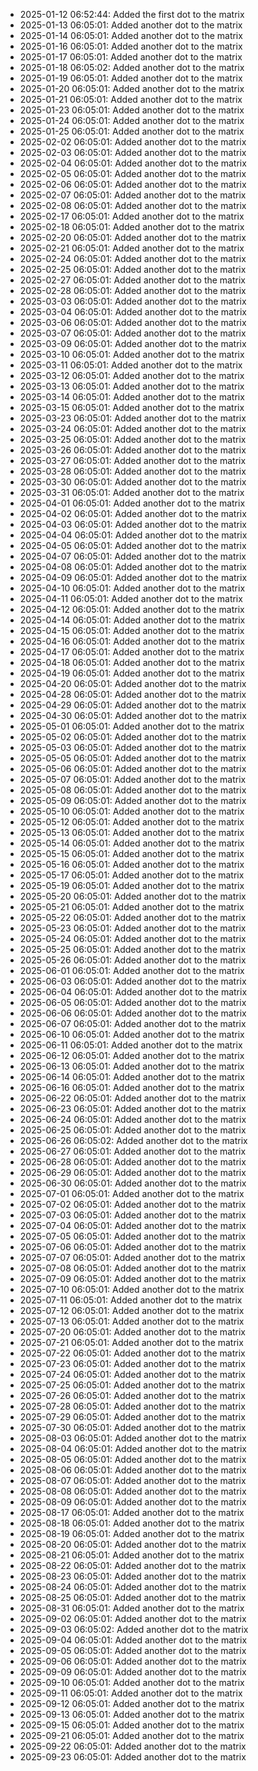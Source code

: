 - 2025-01-12 06:52:44: Added the first dot to the matrix
- 2025-01-13 06:05:01: Added another dot to the matrix
- 2025-01-14 06:05:01: Added another dot to the matrix
- 2025-01-16 06:05:01: Added another dot to the matrix
- 2025-01-17 06:05:01: Added another dot to the matrix
- 2025-01-18 06:05:02: Added another dot to the matrix
- 2025-01-19 06:05:01: Added another dot to the matrix
- 2025-01-20 06:05:01: Added another dot to the matrix
- 2025-01-21 06:05:01: Added another dot to the matrix
- 2025-01-23 06:05:01: Added another dot to the matrix
- 2025-01-24 06:05:01: Added another dot to the matrix
- 2025-01-25 06:05:01: Added another dot to the matrix
- 2025-02-02 06:05:01: Added another dot to the matrix
- 2025-02-03 06:05:01: Added another dot to the matrix
- 2025-02-04 06:05:01: Added another dot to the matrix
- 2025-02-05 06:05:01: Added another dot to the matrix
- 2025-02-06 06:05:01: Added another dot to the matrix
- 2025-02-07 06:05:01: Added another dot to the matrix
- 2025-02-08 06:05:01: Added another dot to the matrix
- 2025-02-17 06:05:01: Added another dot to the matrix
- 2025-02-18 06:05:01: Added another dot to the matrix
- 2025-02-20 06:05:01: Added another dot to the matrix
- 2025-02-21 06:05:01: Added another dot to the matrix
- 2025-02-24 06:05:01: Added another dot to the matrix
- 2025-02-25 06:05:01: Added another dot to the matrix
- 2025-02-27 06:05:01: Added another dot to the matrix
- 2025-02-28 06:05:01: Added another dot to the matrix
- 2025-03-03 06:05:01: Added another dot to the matrix
- 2025-03-04 06:05:01: Added another dot to the matrix
- 2025-03-06 06:05:01: Added another dot to the matrix
- 2025-03-07 06:05:01: Added another dot to the matrix
- 2025-03-09 06:05:01: Added another dot to the matrix
- 2025-03-10 06:05:01: Added another dot to the matrix
- 2025-03-11 06:05:01: Added another dot to the matrix
- 2025-03-12 06:05:01: Added another dot to the matrix
- 2025-03-13 06:05:01: Added another dot to the matrix
- 2025-03-14 06:05:01: Added another dot to the matrix
- 2025-03-15 06:05:01: Added another dot to the matrix
- 2025-03-23 06:05:01: Added another dot to the matrix
- 2025-03-24 06:05:01: Added another dot to the matrix
- 2025-03-25 06:05:01: Added another dot to the matrix
- 2025-03-26 06:05:01: Added another dot to the matrix
- 2025-03-27 06:05:01: Added another dot to the matrix
- 2025-03-28 06:05:01: Added another dot to the matrix
- 2025-03-30 06:05:01: Added another dot to the matrix
- 2025-03-31 06:05:01: Added another dot to the matrix
- 2025-04-01 06:05:01: Added another dot to the matrix
- 2025-04-02 06:05:01: Added another dot to the matrix
- 2025-04-03 06:05:01: Added another dot to the matrix
- 2025-04-04 06:05:01: Added another dot to the matrix
- 2025-04-05 06:05:01: Added another dot to the matrix
- 2025-04-07 06:05:01: Added another dot to the matrix
- 2025-04-08 06:05:01: Added another dot to the matrix
- 2025-04-09 06:05:01: Added another dot to the matrix
- 2025-04-10 06:05:01: Added another dot to the matrix
- 2025-04-11 06:05:01: Added another dot to the matrix
- 2025-04-12 06:05:01: Added another dot to the matrix
- 2025-04-14 06:05:01: Added another dot to the matrix
- 2025-04-15 06:05:01: Added another dot to the matrix
- 2025-04-16 06:05:01: Added another dot to the matrix
- 2025-04-17 06:05:01: Added another dot to the matrix
- 2025-04-18 06:05:01: Added another dot to the matrix
- 2025-04-19 06:05:01: Added another dot to the matrix
- 2025-04-20 06:05:01: Added another dot to the matrix
- 2025-04-28 06:05:01: Added another dot to the matrix
- 2025-04-29 06:05:01: Added another dot to the matrix
- 2025-04-30 06:05:01: Added another dot to the matrix
- 2025-05-01 06:05:01: Added another dot to the matrix
- 2025-05-02 06:05:01: Added another dot to the matrix
- 2025-05-03 06:05:01: Added another dot to the matrix
- 2025-05-05 06:05:01: Added another dot to the matrix
- 2025-05-06 06:05:01: Added another dot to the matrix
- 2025-05-07 06:05:01: Added another dot to the matrix
- 2025-05-08 06:05:01: Added another dot to the matrix
- 2025-05-09 06:05:01: Added another dot to the matrix
- 2025-05-10 06:05:01: Added another dot to the matrix
- 2025-05-12 06:05:01: Added another dot to the matrix
- 2025-05-13 06:05:01: Added another dot to the matrix
- 2025-05-14 06:05:01: Added another dot to the matrix
- 2025-05-15 06:05:01: Added another dot to the matrix
- 2025-05-16 06:05:01: Added another dot to the matrix
- 2025-05-17 06:05:01: Added another dot to the matrix
- 2025-05-19 06:05:01: Added another dot to the matrix
- 2025-05-20 06:05:01: Added another dot to the matrix
- 2025-05-21 06:05:01: Added another dot to the matrix
- 2025-05-22 06:05:01: Added another dot to the matrix
- 2025-05-23 06:05:01: Added another dot to the matrix
- 2025-05-24 06:05:01: Added another dot to the matrix
- 2025-05-25 06:05:01: Added another dot to the matrix
- 2025-05-26 06:05:01: Added another dot to the matrix
- 2025-06-01 06:05:01: Added another dot to the matrix
- 2025-06-03 06:05:01: Added another dot to the matrix
- 2025-06-04 06:05:01: Added another dot to the matrix
- 2025-06-05 06:05:01: Added another dot to the matrix
- 2025-06-06 06:05:01: Added another dot to the matrix
- 2025-06-07 06:05:01: Added another dot to the matrix
- 2025-06-10 06:05:01: Added another dot to the matrix
- 2025-06-11 06:05:01: Added another dot to the matrix
- 2025-06-12 06:05:01: Added another dot to the matrix
- 2025-06-13 06:05:01: Added another dot to the matrix
- 2025-06-14 06:05:01: Added another dot to the matrix
- 2025-06-16 06:05:01: Added another dot to the matrix
- 2025-06-22 06:05:01: Added another dot to the matrix
- 2025-06-23 06:05:01: Added another dot to the matrix
- 2025-06-24 06:05:01: Added another dot to the matrix
- 2025-06-25 06:05:01: Added another dot to the matrix
- 2025-06-26 06:05:02: Added another dot to the matrix
- 2025-06-27 06:05:01: Added another dot to the matrix
- 2025-06-28 06:05:01: Added another dot to the matrix
- 2025-06-29 06:05:01: Added another dot to the matrix
- 2025-06-30 06:05:01: Added another dot to the matrix
- 2025-07-01 06:05:01: Added another dot to the matrix
- 2025-07-02 06:05:01: Added another dot to the matrix
- 2025-07-03 06:05:01: Added another dot to the matrix
- 2025-07-04 06:05:01: Added another dot to the matrix
- 2025-07-05 06:05:01: Added another dot to the matrix
- 2025-07-06 06:05:01: Added another dot to the matrix
- 2025-07-07 06:05:01: Added another dot to the matrix
- 2025-07-08 06:05:01: Added another dot to the matrix
- 2025-07-09 06:05:01: Added another dot to the matrix
- 2025-07-10 06:05:01: Added another dot to the matrix
- 2025-07-11 06:05:01: Added another dot to the matrix
- 2025-07-12 06:05:01: Added another dot to the matrix
- 2025-07-13 06:05:01: Added another dot to the matrix
- 2025-07-20 06:05:01: Added another dot to the matrix
- 2025-07-21 06:05:01: Added another dot to the matrix
- 2025-07-22 06:05:01: Added another dot to the matrix
- 2025-07-23 06:05:01: Added another dot to the matrix
- 2025-07-24 06:05:01: Added another dot to the matrix
- 2025-07-25 06:05:01: Added another dot to the matrix
- 2025-07-26 06:05:01: Added another dot to the matrix
- 2025-07-28 06:05:01: Added another dot to the matrix
- 2025-07-29 06:05:01: Added another dot to the matrix
- 2025-07-30 06:05:01: Added another dot to the matrix
- 2025-08-03 06:05:01: Added another dot to the matrix
- 2025-08-04 06:05:01: Added another dot to the matrix
- 2025-08-05 06:05:01: Added another dot to the matrix
- 2025-08-06 06:05:01: Added another dot to the matrix
- 2025-08-07 06:05:01: Added another dot to the matrix
- 2025-08-08 06:05:01: Added another dot to the matrix
- 2025-08-09 06:05:01: Added another dot to the matrix
- 2025-08-17 06:05:01: Added another dot to the matrix
- 2025-08-18 06:05:01: Added another dot to the matrix
- 2025-08-19 06:05:01: Added another dot to the matrix
- 2025-08-20 06:05:01: Added another dot to the matrix
- 2025-08-21 06:05:01: Added another dot to the matrix
- 2025-08-22 06:05:01: Added another dot to the matrix
- 2025-08-23 06:05:01: Added another dot to the matrix
- 2025-08-24 06:05:01: Added another dot to the matrix
- 2025-08-25 06:05:01: Added another dot to the matrix
- 2025-08-31 06:05:01: Added another dot to the matrix
- 2025-09-02 06:05:01: Added another dot to the matrix
- 2025-09-03 06:05:02: Added another dot to the matrix
- 2025-09-04 06:05:01: Added another dot to the matrix
- 2025-09-05 06:05:01: Added another dot to the matrix
- 2025-09-06 06:05:01: Added another dot to the matrix
- 2025-09-09 06:05:01: Added another dot to the matrix
- 2025-09-10 06:05:01: Added another dot to the matrix
- 2025-09-11 06:05:01: Added another dot to the matrix
- 2025-09-12 06:05:01: Added another dot to the matrix
- 2025-09-13 06:05:01: Added another dot to the matrix
- 2025-09-15 06:05:01: Added another dot to the matrix
- 2025-09-21 06:05:01: Added another dot to the matrix
- 2025-09-22 06:05:01: Added another dot to the matrix
- 2025-09-23 06:05:01: Added another dot to the matrix
